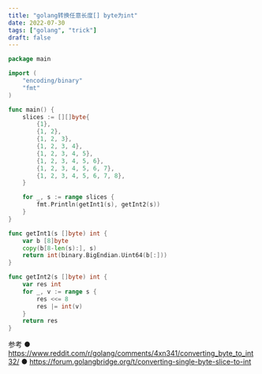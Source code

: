 ```yaml
---
title: "golang转换任意长度[] byte为int"
date: 2022-07-30
tags: ["golang", "trick"]
draft: false 
---
```

```go
package main

import (
	"encoding/binary"
	"fmt"
)

func main() {
	slices := [][]byte{
		{1},
		{1, 2},
		{1, 2, 3},
		{1, 2, 3, 4},
		{1, 2, 3, 4, 5},
		{1, 2, 3, 4, 5, 6},
		{1, 2, 3, 4, 5, 6, 7},
		{1, 2, 3, 4, 5, 6, 7, 8},
	}

	for _, s := range slices {
		fmt.Println(getInt1(s), getInt2(s))
	}
}

func getInt1(s []byte) int {
	var b [8]byte
	copy(b[8-len(s):], s)
	return int(binary.BigEndian.Uint64(b[:]))
}

func getInt2(s []byte) int {
	var res int
	for _, v := range s {
		res <<= 8
		res |= int(v)
	}
	return res
}
```
参考
● https://www.reddit.com/r/golang/comments/4xn341/converting_byte_to_int32/
● https://forum.golangbridge.org/t/converting-single-byte-slice-to-int

